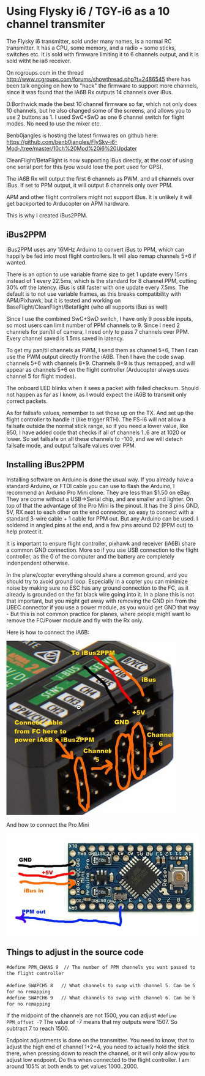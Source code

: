 # Using Flysky i6 / TGY-i6 as a 10 channel transmiter

The Flysky i6 transmitter, sold under many names, is a normal RC transmitter.
It has a CPU, some memory, and a radio + some sticks, switches etc. 
It is sold with firmware limiting it to 6 channels output, and it is sold witht he ia6
receiver.

On rcgroups.com in the thread http://www.rcgroups.com/forums/showthread.php?t=2486545 
there has been talk ongoing on how to "hack" the firmware to support more channels,
since it was found that the iA6B Rx outputs 14 channels over iBus.

D.Borthwick made the best 10 channel firmware so far, which not only does 10 channels,
but he also changed some of the screens, and allows you to use 2 buttons as 1. 
I used SwC+SwD as one 6 channel switch for flight modes. No need to use the mixer etc.

Benb0jangles is hosting the latest firmwares on github here:
https://github.com/benb0jangles/FlySky-i6-Mod-/tree/master/10ch%20Mod%20i6%20Updater

CleanFlight/BetaFlight is now supporting iBus directly, at the cost of using one
serial port for this (you would lose the port used for GPS). 

The iA6B Rx will output the first 6 channels as PWM, and all channels over iBus. If set
to PPM output, it will output 6 channels only over PPM.

APM and other flight controllers might not support iBus. It is unlikely it will
get backported to Arducopter on APM hardware.

This is why I created iBus2PPM.

## iBus2PPM

iBus2PPM uses any 16MHz Arduino to convert iBus to PPM, which can happily be fed
into most flight controllers. It will also remap channels 5+6 if wanted. 

There is an option to use variable frame size to get 1 update every
15ms instead of 1 every 22.5ms, which is the standard for 8 channel PPM, 
cutting 30% off the latency. iBus is still faster with one update every 7.5ms.
The default is to not use variable frames, as this breaks compatibility with APM/Pixhawk,
but it is tested and working on BaseFlight/CleanFlight/Betaflight (who all supports iBus as well)

Since I use the combined SwC+SwD switch, I have only 9 possible inputs, so most
users can limit number of PPM channels to 9. Since I need 2 channels for pan/til
of camera, I need only to pass 7 channels over PPM. Every channel saved is 1.5ms 
saved in latency.

To get my pan/til channels as PWM, I send them as channel 5+6, Then I can use the 
PWM output directly fromthe iA6B. Then I have the code swap channels 5+6 with 
channels 8+9.  Channels 8+9 is thus remapped, and will appear as channels 5+6 on the 
flight controller (Arducopter always uses channel 5 for flight modes).

The onboard LED blinks when it sees a packet with failed checksum. Should not happen
as far as I know, as I would expect the iA6B to transmit only correct packets.

As for failsafe values, remember to set those up on the TX. And set up the flight controller
to handle it (like trigger RTH). The FS-i6 will not allow a failsafe outside the normal
stick range, so if you need a lower value, like 950, I have added code that checks if 
all of channels 1..6 are at 1020 or lower. So set failsafe on all these channels to -100,
and we will detech failsafe mode, and output failsafe values over PPM.

## Installing iBus2PPM

Installing software on Arduino is done the usual way. If you already have a standard Arduino,
or FTDI cable you can use to flash the Arduino, I recommend an Arduino Pro Mini clone.
They are less than $1.50 on eBay. They are come without a USB->Serial chip, and are smaller
and lighter. On top of that the advantage of the Pro Mini is the pinout. It has
the 3 pins GND, 5V, RX next to each other on the end connector, so easy to connect with a 
standard 3-wire cable + 1 cable for PPM out. But any Arduino can be used.
I soldered in angled pins at the end, and a few pins around D2 (PPM out) to help protect it.

It is important to ensure flight controller, pixhawk and receiver (iA6B) share a common GND connection. More so if you use USB connection to the flight controller, as the 0 of the computer and the battery are completely indenpendent otherwise.

In the plane/copter everything should share a common ground, and you should try to avoid ground loop. Especially in a copter you can minimize noise by making sure no ESC has any ground connection to the FC, as it already is grounded on the fat black wire going into it. In a plane this is not that important, but you might get away with removing the GND pin from the UBEC connector if you use a power module, as you would get GND that way - But this is not common practice for planes, where people might want to remove the FC/Power module and fly with the Rx only.

Here is how to connect the iA6B:

![Image of iA6B](Connecting.jpg)

And how to connect the Pro Mini

![Image of Arduino Pro Mini](ProMini.jpg)

## Things to adjust in the source code

```
#define PPM_CHANS 9  // The number of PPM channels you want passed to the flight controller

#define SWAPCH5 8   // What channels to swap with channel 5. Can be 5 for no remapping
#define SWAPCH6 9   // What channels to swap with channel 6. Can be 6 for no remapping
```

If the midpoint of the channels are not 1500, you can adjust
`#define PPM_offset -7`
The value of -7 means that my outputs were 1507. So subtract 7 to reach 1500.

Endpoint adjustments is done on the transmitter. You need to know, that to adjust the high
end of channel 1+2+4, you need to actually hold the stick there, when pressing down to
reach the channel, or it will only allow you to adjust low endpoint. Do this when connected
to the flight controller. I am around 105% at both ends to get values 1000..2000.

